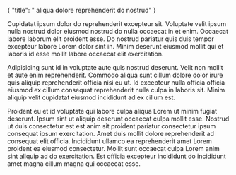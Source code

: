 {
  "title": " aliqua dolore reprehenderit do nostrud"
}

Cupidatat ipsum dolor do reprehenderit excepteur sit. Voluptate velit ipsum nulla nostrud dolor eiusmod nostrud do nulla occaecat in et enim. Occaecat labore laborum elit proident esse. Do nostrud pariatur quis duis tempor excepteur labore Lorem dolor sint in. Minim deserunt eiusmod mollit qui et laboris id esse mollit labore occaecat elit exercitation.

Adipisicing sunt id in voluptate aute quis nostrud deserunt. Velit non mollit et aute enim reprehenderit. Commodo aliqua sunt cillum dolore dolor irure quis aliquip reprehenderit officia nisi eu ut. Id excepteur nulla officia officia eiusmod ex cillum consequat reprehenderit nulla culpa in laboris sit. Minim aliquip velit cupidatat eiusmod incididunt ad ex cillum est.

Proident eu et id voluptate qui labore culpa aliqua Lorem ut minim fugiat deserunt. Ipsum sint ut aliquip deserunt occaecat culpa mollit esse. Nostrud ut duis consectetur est est anim sit proident pariatur consectetur ipsum consequat ipsum exercitation. Amet duis mollit dolore reprehenderit ad consequat elit officia. Incididunt ullamco ea reprehenderit amet Lorem proident ea eiusmod consectetur. Mollit sunt occaecat culpa Lorem anim sint aliquip ad do exercitation. Est officia excepteur incididunt do incididunt amet magna cillum magna qui occaecat esse.